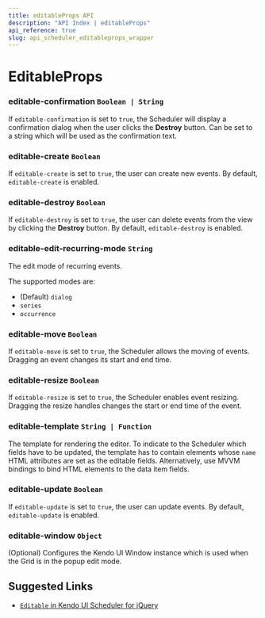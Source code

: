 ```yaml
---
title: editableProps API
description: "API Index | editableProps"
api_reference: true
slug: api_scheduler_editableprops_wrapper
---
```


# EditableProps

### editable-confirmation `Boolean | String`

If `editable-confirmation` is set to `true`, the Scheduler will display a confirmation dialog when the user clicks the **Destroy** button. Can be set to a string which will be used as the confirmation text.

### editable-create `Boolean`

If `editable-create` is set to `true`, the user can create new events. By default, `editable-create` is enabled.

### editable-destroy `Boolean`

If `editable-destroy` is set to `true`, the user can delete events from the view by clicking the **Destroy** button. By default, `editable-destroy` is enabled.

### editable-edit-recurring-mode `String`

The edit mode of recurring events.

The supported modes are:

* (Default) `dialog`
* `series`
* `occurrence`

### editable-move `Boolean`

If `editable-move` is set to `true`, the Scheduler allows the moving of events. Dragging an event changes its start and end time.

### editable-resize `Boolean`

If `editable-resize` is set to `true`, the Scheduler enables event resizing. Dragging the resize handles changes the start or end time of the event.

### editable-template `String | Function`

The template for rendering the editor. To indicate to the Scheduler which fields have to be updated, the template has to contain elements whose `name` HTML attributes are set as the editable fields. Alternatively, use MVVM bindings to bind HTML elements to the data item fields.

### editable-update `Boolean`

If `editable-update` is set to `true`, the user can update events. By default, `editable-update` is enabled.

### editable-window `Object`

(Optional) Configures the Kendo UI Window instance which is used when the Grid is in the popup edit mode.

## Suggested Links

* [`Editable` in Kendo UI Scheduler for jQuery](https://docs.telerik.com/kendo-ui/api/javascript/ui/scheduler/configuration/editable)
